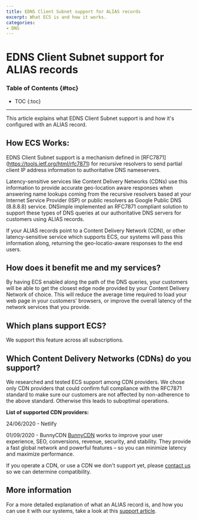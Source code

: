 ```yaml
---
title: EDNS Client Subnet support for ALIAS records
excerpt: What ECS is and how it works.
categories:
- DNS
---
```


# EDNS Client Subnet support for ALIAS records

### Table of Contents {#toc}

* TOC
{:toc}

---

This article explains what EDNS Client Subnet support is and how it's configured with an ALIAS record.


## How ECS Works:

EDNS Client Subnet support is a mechanism defined in [RFC7871] (https://tools.ietf.org/html/rfc7871) for recursive resolvers to send partial client IP address information to authoritative DNS nameservers.

Latency-sensitive services like Content Delivery Networks (CDNs) use this information to provide accurate geo-location aware responses when answering name lookups coming from the recursive resolvers based at your Internet Service Provider (ISP) or public resolvers as Google Public DNS (8.8.8.8) service. DNSimple implemented an RFC7871 compliant solution to support these types of DNS queries at our authoritative DNS servers for customers using ALIAS records.

If your ALIAS records point to a Content Delivery Network (CDN), or other latency-sensitive service which supports ECS, our systems will pass this information along, returning the geo-locatio-aware responses to the end users.


## How does it benefit me and my services?

By having ECS enabled along the path of the DNS queries, your customers will be able to get the closest edge node provided by your Content Delivery Network of choice. This will reduce the average time required to load your web page in your customers' browsers, or improve the overall latency of the network services that you provide.


## Which plans support ECS?

We support this feature across all subscriptions.


## Which Content Delivery Networks (CDNs) do you support?

We researched and tested ECS support among CDN providers. We chose only CDN providers that could confirm full compliance with the RFC7871 standard to make sure our customers are not affected by non-adherence to the above standard. Otherwise this leads to suboptimal operations.

**List of supported CDN providers:**

24/06/2020 - Netlify 

01/09/2020 - BunnyCDN 
[BunnyCDN](https://bunnycdn.com/) works to improve your user experience, SEO, conversions, revenue, security, and stability. They provide a fast global network and powerful features – so you can minimize latency and maximize performance. 

If you operate a CDN, or use a CDN we don't support yet, please [contact us](https://dnsimple.com/contact) so we can determine compatibility.

## More information

For a more detailed explanation of what an ALIAS record is, and how you can use it with our systems, take a look at this [support article](/articles/alias-record/).
